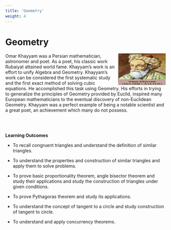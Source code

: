 ```yaml
---
title: 'Geometry'
weight: 4
---
```

# Geometry

 <img src="omar.png" alt="omar" width="150" height="100" style="float:right; margin-left:10px;" />
Omar Khayyam was a Persian mathematician,
astronomer 
and poet. As a poet, his classic work Rubaiyat attained world fame.
Khayyam’s work is an effort to unify Algebra and Geometry. 
Khayyam’s work can be considered the first systematic study and 
the first exact method of solving cubic equations. He accomplished 
this task using Geometry. His efforts in trying to 
generalize the 
principles of Geometry provided by Euclid, inspired many 
European 
mathematicians to the eventual discovery of non-Euclidean Geometry. 
Khayyam was a perfect example of being a notable scientist and a great 
poet, an achievement which many do not possess.

<br><br>

**Learning Outcomes**

* To recall congruent triangles and understand the 
definition of similar triangles.

* To understand the properties and construction of similar triangles and 
apply them to solve problems.

* To prove basic proportionality theorem, angle bisector theorem and 
study their applications and study the construction of triangles under 
given conditions.

* To prove Pythagoras theorem and study its applications.

* To understand the concept of tangent to a circle and study construction 
of tangent to circle.

* To understand and apply concurrency theorems.


